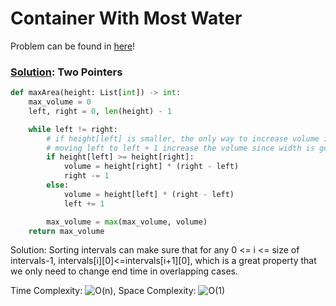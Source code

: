 # Container With Most Water

Problem can be found in [here](https://leetcode.com/problems/container-with-most-water)!

### [Solution](/Array/11-ContainerWithMostWater/solution.py): Two Pointers

```python
def maxArea(height: List[int]) -> int:
    max_volume = 0
    left, right = 0, len(height) - 1

    while left != right:
        # if height[left] is smaller, the only way to increase volume is to check whether
        # moving left to left + 1 increase the volume since width is getting smaller.
        if height[left] >= height[right]:
            volume = height[right] * (right - left)
            right -= 1
        else:
            volume = height[left] * (right - left)
            left += 1

        max_volume = max(max_volume, volume)
    return max_volume
```

Solution: Sorting intervals can make sure that for any 0 <= i <= size of intervals-1, intervals\[i][0]<=intervals\[i+1][0], which is a great property that we only need to change end time in overlapping cases.

Time Complexity: ![O(n)](<https://latex.codecogs.com/svg.image?\inline&space;O(n)>), Space Complexity: ![O(1)](<https://latex.codecogs.com/svg.image?\inline&space;O(1)>)
